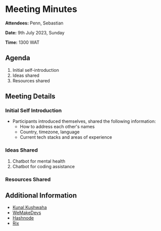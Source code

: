 # Meeting Minutes

**Attendees:** Penn, Sebastian

**Date:** 9th July 2023, Sunday

**Time:** 1300 WAT

## Agenda

1. Initial self-introduction
2. Ideas shared
3. Resources shared

## Meeting Details

### Initial Self Introduction

- Participants introduced themselves, shared the following information:
    - How to address each other's names
    - Country, timezone, language
    - Current tech stacks and areas of experience

### Ideas Shared

1. Chatbot for mental health
2. Chatbot for coding assistance

### Resources Shared



## Additional Information

- [Kunal Kushwaha](https://www.youtube.com/c/kunalkushwaha)
- [WeMakeDevs](https://wemakedevs.org/)
- [Hashnode](https://hashnode.com/)
- [Rix](https://hashnode.com/rix?source=nav)

